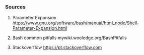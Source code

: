 ### Sources

1) Parameter Expansion
https://www.gnu.org/software/bash/manual/html_node/Shell-Parameter-Expansion.html

2) Bash common pitfalls
mywiki.wooledge.org/BashPitfalls

3) Stackoverflow
https://pt.stackoverflow.com
